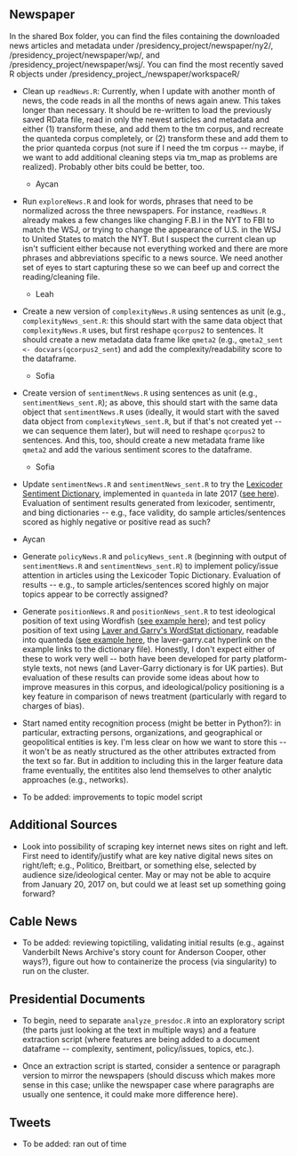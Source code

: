 ## Newspaper
In the shared Box folder, you can find the files containing the downloaded news articles and metadata under /presidency_project/newspaper/ny2/, /presidency_project/newspaper/wp/, and /presidency_project/newspaper/wsj/. You can find the most recently saved R objects under /presidency_project_/newspaper/workspaceR/

* Clean up `readNews.R`: Currently, when I update with another month of news, the code reads in all the months of news again anew. This takes longer than necessary. It should be re-written to load the previously saved RData file, read in only the newest articles and metadata and either (1) transform these, and add them to the tm corpus, and recreate the quanteda corpus completely, or (2) transform these and add them to the prior quanteda corpus (not sure if I need the tm corpus -- maybe, if we want to add additional cleaning steps via tm_map as problems are realized). Probably other bits could be better, too.

  * Aycan
* Run `exploreNews.R` and look for words, phrases that need to be normalized across the three newspapers. For instance, `readNews.R` already makes a few changes like changing F.B.I in the NYT to FBI to match the WSJ, or trying to change the appearance of U.S. in the WSJ to United States to match the NYT. But I suspect the current clean up isn't sufficient either because not everything worked and there are more phrases and abbreviations specific to a news source. We need another set of eyes to start capturing these so we can beef up and correct the reading/cleaning file.

  * Leah
* Create a new version of `complexityNews.R` using sentences as unit (e.g., `complexityNews_sent.R`: this should start with the same data object that `complexityNews.R` uses, but first reshape `qcorpus2` to sentences. It should create a new metadata data frame like `qmeta2` (e.g., `qmeta2_sent <- docvars(qcorpus2_sent`) and add the complexity/readability score to the dataframe.

  * Sofia

* Create version of `sentimentNews.R` using sentences as unit (e.g., `sentimentNews_sent.R`); as above, this should start with the same data object that `sentimentNews.R` uses (ideally, it would start with the saved data object from `complexityNews_sent.R`, but if that's not created yet -- we can sequence them later), but will need to reshape `qcorpus2` to sentences. And this, too, should create a new metadata frame like `qmeta2` and add the various sentiment scores to the dataframe.

  * Sofia

* Update `sentimentNews.R` and `sentimentNews_sent.R` to try the [Lexicoder Sentiment Dictionary](http://www.lexicoder.com/index.html), implemented in `quanteda` in late 2017 ([see here](https://quanteda.io/reference/data_dictionary_LSD2015.html)). Evaluation of sentiment results generated from lexicoder, sentimentr, and bing dictionaries -- e.g., face validity, do sample articles/sentences scored as highly negative or positive read as such? 

* Aycan

* Generate `policyNews.R` and `policyNews_sent.R` (beginning with output of `sentimentNews.R` and `sentimentNews_sent.R`) to implement policy/issue attention in articles using the Lexicoder Topic Dictionary. Evaluation of results -- e.g., to sample articles/sentences scored highly on major topics appear to be correctly assigned?

* Generate `positionNews.R` and `positionNews_sent.R` to test ideological position of text using Wordfish ([see example here](http://quanteda.io/articles/pkgdown/examples/plotting.html)); and test policy position of text using [Laver and Garry's WordStat dictionary](https://provalisresearch.com/products/content-analysis-software/wordstat-dictionary/laver-garry-dictionary-of-policy-position/), readable into quanteda ([see example here](https://tutorials.quanteda.io/basic-operations/dfm/dfm_lookup/), the laver-garry.cat hyperlink on the example links to the dictionary file). Honestly, I don't expect either of these to work very well -- both have been developed for party platform-style texts, not news (and Laver-Garry dictionary is for UK parties). But evaluation of these results can provide some ideas about how to improve measures in this corpus, and ideological/policy positioning is a key feature in comparison of news treatment (particularly with regard to charges of bias).

* Start named entity recognition process (might be better in Python?): in particular, extracting persons, organizations, and geographical or geopolitical entities is key. I'm less clear on how we want to store this -- it won't be as neatly structured as the other attributes extracted from the text so far. But in addition to including this in the larger feature data frame eventually, the entitites also lend themselves to other analytic approaches (e.g., networks).

* To be added: improvements to topic model script

  
## Additional Sources

* Look into possibility of scraping key internet news sites on right and left. First need to identify/justify what are key native digital news sites on right/left; e.g., Politico, Breitbart, or something else, selected by audience size/ideological center. May or may not be able to acquire from January 20, 2017 on, but could we at least set up something going forward?

## Cable News

* To be added: reviewing topictiling, validating initial results (e.g., against Vanderbilt News Archive's story count for Anderson Cooper, other ways?), figure out how to containerize the process (via singularity) to run on the cluster. 

## Presidential Documents

* To begin, need to separate `analyze_presdoc.R` into an exploratory script (the parts just looking at the text in multiple ways) and a feature extraction script (where features are being added to a document dataframe -- complexity, sentiment, policy/issues, topics, etc.). 

* Once an extraction script is started, consider a sentence or paragraph version to mirror the newspapers (should discuss which makes more sense in this case; unlike the newspaper case where paragraphs are usually one sentence, it could make more difference here).

## Tweets

* To be added: ran out of time

